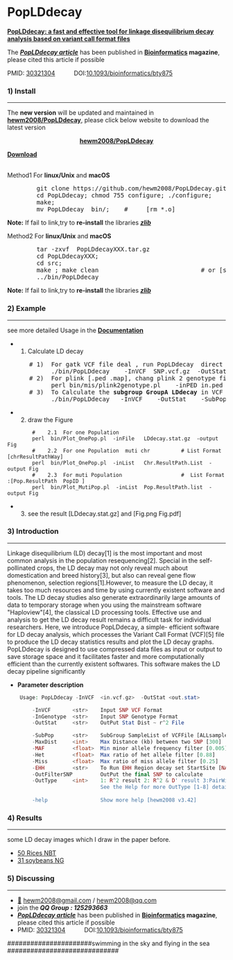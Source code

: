 # PopLDdecay
<b>[PopLDdecay: a fast and effective tool for linkage disequilibrium decay analysis based on variant call format files](https://doi.org/10.1093/bioinformatics/bty875)</b>

The <i><b>[PopLDdecay article](https://doi.org/10.1093/bioinformatics/bty875)</b></i> has been published in <b> [Bioinformatics](https://doi.org/10.1093/bioinformatics/bty875) magazine</b>, please cited this article if possible

PMID: [30321304](https://www.ncbi.nlm.nih.gov/pubmed/30321304)   &nbsp;&nbsp;&nbsp;&nbsp;&nbsp;&nbsp;&nbsp;&nbsp;&nbsp;            DOI:[10.1093/bioinformatics/bty875](https://doi.org/10.1093/bioinformatics/bty875)

###  1) Install
------------
The <b>new version</b> will be updated and maintained in <b>[hewm2008/PopLDdecay](https://github.com/hewm2008/PopLDdecay)</b>, please click below website to download the latest version
</br><p align="center"><b>[hewm2008/PopLDdecay](https://github.com/hewm2008/PopLDdecay)</b></p>

<b> [Download](https://github.com/hewm2008/PopLDdecay/archive/v3.42.tar.gz) </b>

</br>
Method1 For <b>linux/Unix</b> and <b> macOS </b>
<pre>
        git clone https://github.com/hewm2008/PopLDdecay.git 
        cd PopLDdecay; chmod 755 configure; ./configure;
        make;
        mv PopLDdecay  bin/;    #     [rm *.o]
</pre>

**Note:** If fail to link,try to <b>re-install</b> the libraries [**_zlib_**](https://zlib.net/)


Method2 For <b>linux/Unix</b> and <b> macOS </b>
<pre>
        tar -zxvf  PopLDdecayXXX.tar.gz
        cd PopLDdecayXXX;
        cd src;
        make ; make clean                            # or [sh make.sh]
        ../bin/PopLDdecay
</pre>
**Note:** If fail to link,try to <b>re-install</b> the libraries [**_zlib_**](https://zlib.net/)


###  2) Example
------------

see more detailed Usage in the <b>[Documentation](https://github.com/hewm2008/PopLDdecay/blob/main/Manual.pdf)</b>


* 1) Calculate LD decay 
<pre>
      # 1)  For gatk VCF file deal , run PopLDdecay  direct
            ./bin/PopLDdecay    -InVCF  SNP.vcf.gz  -OutStat LDdecay   
      # 2)  For plink [.ped .map], chang plink 2 genotype first  2) run PopLDdecay  
            perl bin/mis/plink2genotype.pl    -inPED in.ped -inMAP in.map  -outGenotype out.genotype ;      ./bin/PopLDdecay        -InGenotype out.genotype -OutStat LDdecay 
      # 3)  To Calculate the <b>subgroup GroupA LDdecay</b> in VCF Files   # put GroupA sample name into GroupA_sample.list
            ./bin/PopLDdecay   -InVCF  <in.vcf.gz>  -OutStat <out.stat>   -SubPop    GroupA_sample.list
</pre>

* 2) draw the Figure
```
        #    2.1  For one Population
        perl  bin/Plot_OnePop.pl  -inFile   LDdecay.stat.gz  -output  Fig
        #    2.2  For one Population  muti chr          # List Format [chrResultPathWay]
        perl  bin/Plot_OnePop.pl  -inList   Chr.ResultPath.List  -output Fig
        #    2.3  For muti Population                   #  List Format :[Pop.ResultPath  PopID ]
        perl  bin/Plot_MutiPop.pl  -inList  Pop.ResultPath.list  -output Fig
```
* 3) see the result  [LDdecay.stat.gz] and [Fig.png Fig.pdf]

###  3) Introduction
------------
Linkage disequilibrium (LD) decay[1] is the most important and most common analysis in the population resequencing[2]. Special in the self-pollinated crops, the LD decay may not only reveal much about domestication and breed history[3], but also can reveal gene flow phenomenon, selection regions[1].However, to measure the LD decay, it takes too much resources and time by using currently existent software and tools. The LD decay studies also generate extraordinarily large amounts of data to temporary storage when you using the mainstream software "Haploview"[4], the classical LD processing tools. Effective use and analysis to get the LD decay result remains a difficult task for individual researchers. Here, we introduce PopLDdecay, a simple- efficient software for LD decay analysis, which processes the Variant Call Format (VCF)[5] file to produce the LD decay statistics results and plot the LD decay graphs. PopLDdecay is designed to use compressed data files as input or output to save storage space and it facilitates faster and more computationally efficient than the currently existent softwares. This software makes the LD decay pipeline significantly
* <b> Parameter description</b>
```php
	Usage: PopLDdecay -InVCF  <in.vcf.gz>  -OutStat <out.stat>

		-InVCF       <str>    Input SNP VCF Format
		-InGenotype  <str>    Input SNP Genotype Format
		-OutStat     <str>    OutPut Stat Dist ~ r^2 File

		-SubPop      <str>    SubGroup SampleList of VCFFile [ALLsample]
		-MaxDist     <int>    Max Distance (kb) between two SNP [300]
		-MAF         <float>  Min minor allele frequency filter [0.005]
		-Het         <float>  Max ratio of het allele filter [0.88]
		-Miss        <float>  Max ratio of miss allele filter [0.25]
		-EHH         <str>    To Run EHH Region decay set StartSite [NA]
		-OutFilterSNP         OutPut the final SNP to calculate
		-OutType     <int>    1: R^2 result 2: R^2 & D' result 3:PairWise LD Out[1]
		                      See the Help for more OutType [1-8] details
		
		-help                 Show more help [hewm2008 v3.42]

```


###  4) Results
------------
some LD decay images which I draw in the paper before.

* [50 Rices NBT](http://www.nature.com/nbt/journal/v30/n1/images/nbt.2050-F2.jpg)
* [31 soybeans  NG]( http://www.nature.com/ng/journal/v42/n12/images/ng.715-F1.jpg)

###  5) Discussing
------------
- [:email:](https://github.com/hewm2008/PopLDdecay) hewm2008@gmail.com / hewm2008@qq.com
- join the<b><i> QQ Group : 125293663</b></i>
- <i><b>[PopLDdecay article](https://doi.org/10.1093/bioinformatics/bty875)</b></i> has been published in <b> [Bioinformatics](https://doi.org/10.1093/bioinformatics/bty875) magazine</b>, please cited this article if possible
- PMID: [30321304](https://www.ncbi.nlm.nih.gov/pubmed/30321304)   &nbsp;&nbsp;&nbsp;&nbsp;&nbsp;&nbsp;&nbsp;&nbsp;&nbsp;            DOI:[10.1093/bioinformatics/bty875](https://doi.org/10.1093/bioinformatics/bty875)

######################swimming in the sky and flying in the sea #############################
